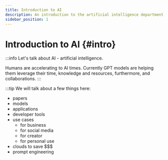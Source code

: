 ```yaml
---
title: Introduction to AI
description: An introduction to the artificial intelligence department of the website
sidebar_position: 1
---
```


# Introduction to AI {#intro}

:::info
Let's talk about AI - artificial intelligence.

Humans are accelerating to AI times. Currently GPT models are helping them leverage their time, knowledge and resources, furthermore, and collaborations.
:::

:::tip
We will talk about a few things here:
- papers
- models
- applications
- developer tools
- use cases 
  - for business
  - for social media
  - for creator
  - for personal use
- clouds to save $$$
- prompt engineering
